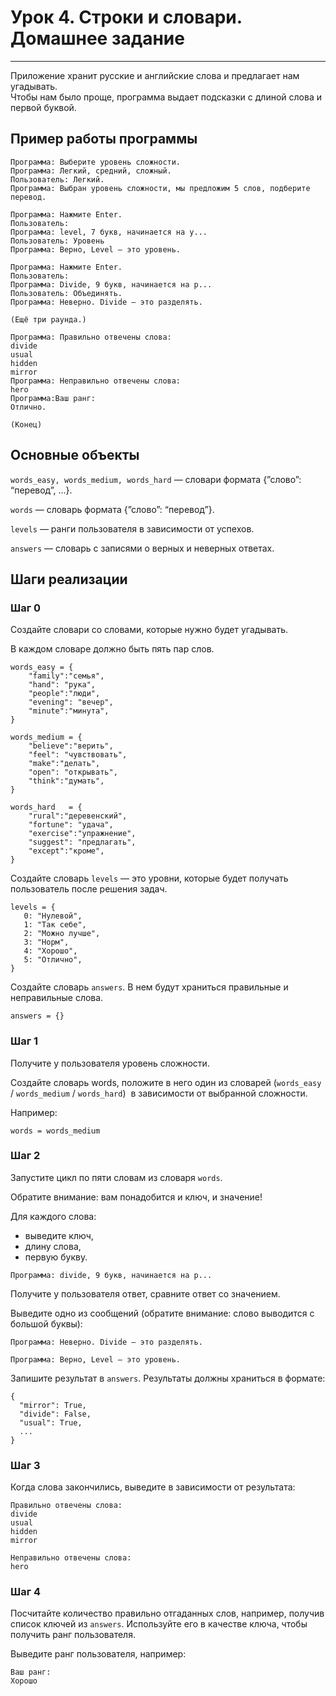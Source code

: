 # Урок 4. Строки и словари. Домашнее задание <br>

---
Приложение хранит русские и английские слова и предлагает нам угадывать. <br>
Чтобы нам было проще, программа выдает подсказки с длиной слова и первой буквой. <br>

## Пример работы программы

```
Программа: Выберите уровень сложности.
Программа: Легкий, средний, сложный.
Пользователь: Легкий.
Программа: Выбран уровень сложности, мы предложим 5 слов, подберите перевод. 

Программа: Нажмите Enter.
Пользователь:
Программа: level, 7 букв, начинается на у...
Пользователь: Уровень
Программа: Верно, Level — это уровень.

Программа: Нажмите Enter.
Пользователь:
Программа: Divide, 9 букв, начинается на р...
Пользователь: Объединять.
Программа: Неверно. Divide — это разделять.

(Ещё три раунда.)

Программа: Правильно отвечены слова: 
divide
usual
hidden
mirror
Программа: Неправильно отвечены слова: 
hero
Программа:Ваш ранг: 
Отлично.

(Конец)
```

## Основные объекты

`words_easy, words_medium, words_hard`   — словари формата {”слово”: “перевод”, ...}.

`words` —  словарь формата  {”слово”: “перевод”}.

`levels` — ранги пользователя в зависимости от успехов.

`answers` — словарь с записями о верных и неверных ответах.

## Шаги реализации

### Шаг 0

Создайте словари со словами, которые нужно будет угадывать. 

В каждом словаре должно быть пять пар слов.

```
words_easy = { 
    "family":"семья", 
    "hand": "рука", 
    "people":"люди", 
    "evening": "вечер",
    "minute":"минута", 
}

words_medium = { 
    "believe":"верить", 
    "feel": "чувствовать", 
    "make":"делать", 
    "open": "открывать",
    "think":"думать", 
}

words_hard   = { 
    "rural":"деревенский", 
    "fortune": "удача", 
    "exercise":"упражнение", 
    "suggest": "предлагать",
    "except":"кроме", 
}
```

Создайте словарь `levels` — это уровни, которые будет получать пользователь после решения задач.

```
levels = {
   0: "Нулевой", 
   1: "Так себе", 
   2: "Можно лучше", 
   3: "Норм", 
   4: "Хорошо", 
   5: "Отлично",
}
```

Создайте словарь `answers`. В нем будут храниться правильные и неправильные слова.

```
answers = {}
```

### Шаг 1

Получите у пользователя уровень сложности.

Создайте словарь words, положите в него один из словарей (`words_easy` / `words_medium` / `words_hard`)  в зависимости от выбранной сложности.

Например:

```
words = words_medium
```

### Шаг 2

Запустите цикл по пяти словам из словаря `words`.

Обратите внимание: вам понадобится и ключ, и значение!

Для каждого слова:

- выведите ключ,
- длину слова,
- первую букву.

```
Программа: divide, 9 букв, начинается на р...
```

Получите у пользователя ответ, сравните ответ со значением. 

Выведите одно из сообщений (обратите внимание: слово выводится с большой буквы):

```
Программа: Неверно. Divide — это разделять.
```

```
Программа: Верно, Level — это уровень.
```

Запишите результат в `answers`. Результаты должны храниться в формате:

```
{
  "mirror": True,
  "divide": False,
  "usual": True,
  ...
}
```

### Шаг 3

Когда слова закончились, выведите в зависимости от результата:

```
Правильно отвечены слова: 
divide
usual
hidden
mirror

Неправильно отвечены слова: 
hero
```

### Шаг 4

Посчитайте количество правильно отгаданных слов, например, получив список ключей из `answers`. Используйте его в качестве ключа, чтобы получить ранг пользователя.

Выведите ранг пользователя, например:
```
Ваш ранг: 
Хорошо
```